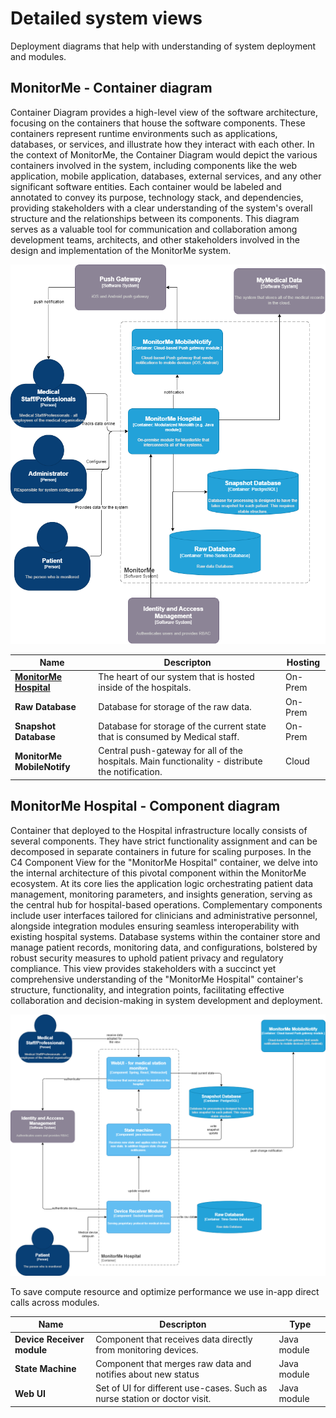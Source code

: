 # Detailed system views

Deployment diagrams that help with understanding of system deployment and modules. 

## MonitorMe - Container diagram

Container Diagram provides a high-level view of the software architecture, focusing on the containers that house the software components. These containers represent runtime environments such as applications, databases, or services, and illustrate how they interact with each other. In the context of MonitorMe, the Container Diagram would depict the various containers involved in the system, including components like the web application, mobile application, databases, external services, and any other significant software entities. Each container would be labeled and annotated to convey its purpose, technology stack, and dependencies, providing stakeholders with a clear understanding of the system's overall structure and the relationships between its components. This diagram serves as a valuable tool for communication and collaboration among development teams, architects, and other stakeholders involved in the design and implementation of the MonitorMe system.

![Container diagram](./../images/container-diagram.drawio.png "Container diagram")

| Name                                                              | Descripton                                                                                       | Hosting |
|-------------------------------------------------------------------|--------------------------------------------------------------------------------------------------|---------|
| [**MonitorMe Hospital**](#monitorme-hospital---component-diagram) | The heart of our system that is hosted inside of the hospitals.                                  | On-Prem |
| **Raw Database**                                                  | Database for storage of the raw data.                                                            | On-Prem |
| **Snapshot Database**                                             | Database for storage of the current state that is consumed by Medical staff.                     | On-Prem |
| **MonitorMe MobileNotify**                                        | Central push-gateway for all of the hospitals. Main functionality - distribute the notification. | Cloud   |

## MonitorMe Hospital - Component diagram

Container that deployed to the Hospital infrastructure locally consists of several components.
They have strict functionality assignment and can be decomposed in separate containers in future for scaling purposes.
In the C4 Component View for the "MonitorMe Hospital" container, we delve into the internal architecture of this pivotal component within the MonitorMe ecosystem. At its core lies the application logic orchestrating patient data management, monitoring parameters, and insights generation, serving as the central hub for hospital-based operations. Complementary components include user interfaces tailored for clinicians and administrative personnel, alongside integration modules ensuring seamless interoperability with existing hospital systems. Database systems within the container store and manage patient records, monitoring data, and configurations, bolstered by robust security measures to uphold patient privacy and regulatory compliance. This view provides stakeholders with a succinct yet comprehensive understanding of the "MonitorMe Hospital" container's structure, functionality, and integration points, facilitating effective collaboration and decision-making in system development and deployment.

![Component diagram](./../images/component-diagram-monitorme-hospital.drawio.png "Component diagram")

To save compute resource and optimize performance we use in-app direct calls across modules.

| Name                       | Descripton                                                                | Type        |
|----------------------------|---------------------------------------------------------------------------|-------------|
| **Device Receiver module** | Component that receives data directly from monitoring devices.            | Java module |
| **State Machine**          | Component that merges raw data and notifies about new status              | Java module |
| **Web UI**                 | Set of UI for different use-cases. Such as nurse station or doctor visit. | Java module |
